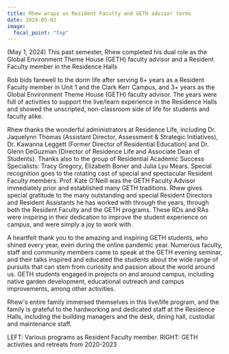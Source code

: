 ```yaml
---
title: Rhew wraps us Resident Faculty and GETH advisor terms
date: 2024-05-02
image:
  focal_point: "top"
---
```

(May 1, 2024) This past semester, Rhew completed his dual role as the Global Environment Theme House (GETH) faculty advisor and a Resident Faculty member in the Residence Halls

<!--more-->

Rob bids farewell to the dorm life after serving 6+ years as a Resident Faculty member in Unit 1 and the Clark Kerr Campus, and 3+ years as the Global Environment Theme House (GETH) faculty advisor. The years were full of activities to support the live/learn experience in the Residence Halls and showed the unscripted, non-classroom side of life for students and faculty alike.   

Rhew thanks the wonderful administrators at Residence Life, including Dr. Jaquelynn Thomas (Assistant Director, Assessment & Strategic Initiatives), Dr. Kawanna Leggett (Former Director of Residential Education) and Dr. Glenn DeGuzman (Director of Residence Life and Associate Dean of Students). Thanks also to the group of Residential Academic Success Specialists: Tracy Gregory, Elizabeth Boner and Julia Lyu Mears. Special recognition goes to the rotating cast of special and spectacular Resident Faculty members. Prof. Kate O'Neill was the GETH Faculty Advisor immediately prior and established many GETH traditions. Rhew gives special gratitude to the many outstanding and special Resident Directors and Resident Assistants he has worked with through the years, through both the Resident Faculty and the GETH programs. These RDs and RAs were inspiring in their dedication to improve the student experience on campus, and were simply a joy to work with. 

A heartfelt thank you to the amazing and inspiring GETH students, who shined every year, even during the online pandemic year. Numerous faculty, staff and community members came to speak at the GETH evening seminar, and their talks inspired and educated the students about the wide range of pursuits that can stem from curiosity and passion about the world around us. GETH students engaged in projects on and around campus, including native garden development, educational outreach and campus improvements, among other activities.

Rhew's entire family immersed themselves in this live/life program, and the family is grateful to the hardworking and dedicated staff at the Residence Halls, including the building managers and the desk, dining hall, custodial and maintenance staff.  

LEFT: Various programs as Resident Faculty member. RIGHT: GETH activities and retreats from 2020-2023

